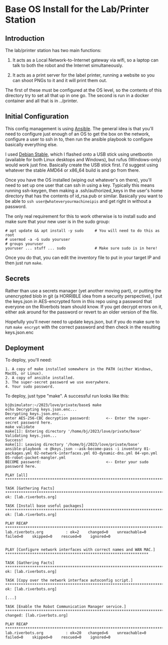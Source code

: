 # Base OS Install for the Lab/Printer Station

## Introduction

The lab/printer station has two main functions:

1. It acts as a Local Network-to-Internet gateway via wifi, so a laptop can talk
   to both the robot and the Internet simultaneously.

2. It acts as a print server for the label printer, running a website so you
   can shoot PNGs to it and it will print them out.

The first of these must be configured at the OS level, so the contents of this
directory try to set all that up in one go.  The second is run in a docker
container and all that is in ../printer.

## Initial Configuration

This config management is using [Ansible](https://docs.ansible.com).  The
general idea is that you'll need to configure just enough of an OS to get the
box on the network, configure a user to ssh in to, then run the ansible
playbook to configure basically everything else.

I used [Debian Stable](https://debian.org), which I flashed onto a USB stick
using unetbootin (available for both Linux desktops and Windows), but rufus
(Windows-only) would work just fine.  Basically create the USB stick first.
I'd suggest using whatever the stable AMD64 or x86_64 build is and go from
there.

Once you have the OS installed (wiping out whatever's on there), you'll need
to set up one user that can ssh in using a key.  Typically this means running
ssh-keygen, then making a .ssh/authorized_keys in the user's home directory
that has the contents of id_rsa.pub or similar.  Basically you want to be able
to `ssh user@whateveryourmachineipis` and get right in without a password.

The only real requirement for this to work otherwise is to install sudo and
make sure that your new user is in the sudo group:

```
# apt update && apt install -y sudo     # You will need to do this as root
# usermod -a -G sudo youruser
# groups youruser
youruser ... stuff ... sudo             # Make sure sudo is in here!
```

Once you do that, you can edit the inventory file to put in your target IP
and then just run `make`.

## Secrets

Rather than use a secrets manager (yet another moving part), or putting the
unencrypted blob in git (a HORRIBLE idea from a security perspective), I put
the keys.json in AES-encrypted form in this repo using a password that everyone
on the Riverbots team should know.  If you get decrypt errors on it, either ask
around for the password or revert to an older version of the file.

Hopefully you'll never need to update keys.json, but if you do make sure to
run `make encrypt` with the correct password and then check in the resulting
keys.json.enc

## Deployment

To deploy, you'll need:

    1. A copy of make installed somewhere in the PATH (either Windows, MacOS, or Linux).
    2. A copy of ansible installed.
    3. The super-secret password we use everywhere.
    4. Your sudo password.

To deploy, just type "make".  A successful run looks like this:

```
bj@simulator:~/2023/love/private/base$ make
echo Decrypting keys.json.enc...
Decrypting keys.json.enc...
enter AES-256-CBC decryption password:       <-- Enter the super-secret password here.
make validate
make[1]: Entering directory '/home/bj/2023/love/private/base'
Validating keys.json...
Success!
make[1]: Leaving directory '/home/bj/2023/love/private/base'
ansible-playbook -e @keys.json --ask-become-pass -i inventory 01-packages.yml 02-network-interfaces.yml 03-dynamic-dns.yml 04-vpn.yml 05-robot-packet-mangler.yml
BECOME password:                             <-- Enter your sudo password here.

PLAY [all] *************************************************************************************************************************

TASK [Gathering Facts] *************************************************************************************************************
ok: [lab.riverbots.org]

TASK [Install base useful packages] ************************************************************************************************
ok: [lab.riverbots.org]

PLAY RECAP *************************************************************************************************************************
lab.riverbots.org          : ok=2    changed=0    unreachable=0    failed=0    skipped=0    rescued=0    ignored=0


PLAY [Configure network interfaces with correct names and WAN MAC.] ****************************************************************

TASK [Gathering Facts] *************************************************************************************************************
ok: [lab.riverbots.org]

TASK [Copy over the network interface autoconfig script.] **************************************************************************
ok: [lab.riverbots.org]

[...]

TASK [Enable the Robot Communication Manager service.] *****************************************************************************
changed: [lab.riverbots.org]

PLAY RECAP *************************************************************************************************************************
lab.riverbots.org          : ok=20   changed=6    unreachable=0    failed=0    skipped=0    rescued=0    ignored=0
```
